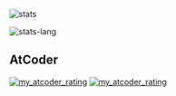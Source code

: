 
![stats](https://github-readme-stats.vercel.app/api?username=kentakom1213&show_icons=true&count_private=true&theme=swift)

![stats-lang](https://github-readme-stats.vercel.app/api/top-langs/?username=kentakom1213&layout=compact&theme=swift)

## AtCoder
[![my_atcoder_rating](https://badgen.org/img/atcoder/powell/rating/algorithm?style=flat&ver=1)](https://atcoder.jp/users/powell)
[![my_atcoder_rating](https://badgen.org/img/atcoder/powell/rating/heuristic?style=flat&ver=1)](https://atcoder.jp/users/powell?contestType=heuristic)
